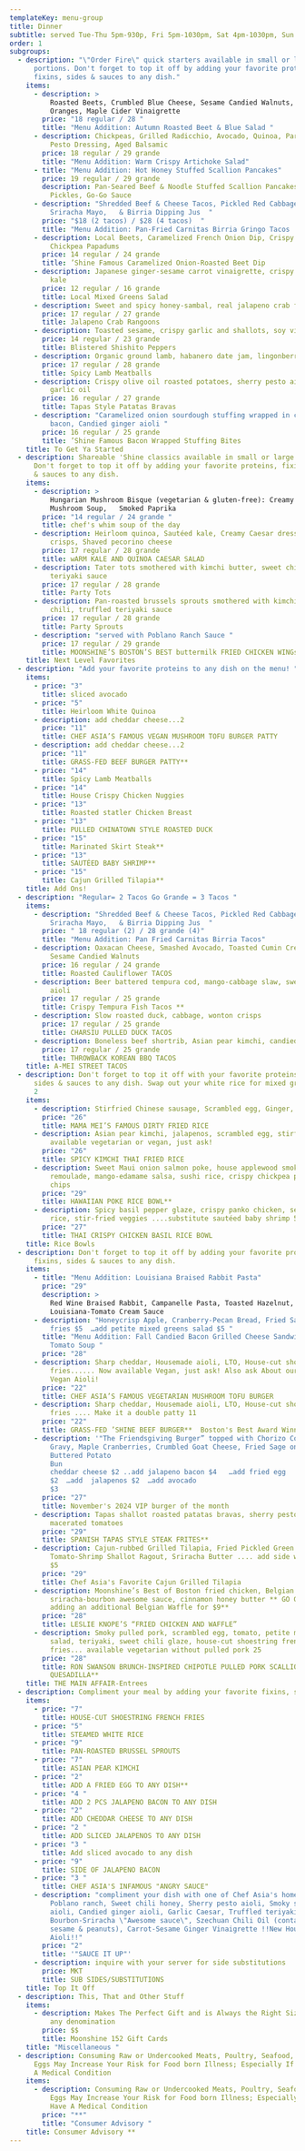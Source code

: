 ```yaml
---
templateKey: menu-group
title: Dinner
subtitle: served Tue-Thu 5pm-930p, Fri 5pm-1030pm, Sat 4pm-1030pm, Sun 4pm-930pm
order: 1
subgroups:
  - description: "\"Order Fire\" quick starters available in small or large
      portions. Don't forget to top it off by adding your favorite proteins,
      fixins, sides & sauces to any dish."
    items:
      - description: >
          Roasted Beets, Crumbled Blue Cheese, Sesame Candied Walnuts, Mandarin
          Oranges, Maple Cider Vinaigrette 
        price: "18 regular / 28 "
        title: "Menu Addition: Autumn Roasted Beet & Blue Salad "
      - description: Chickpeas, Grilled Radicchio, Avocado, Quinoa, Parmesan, Creamy
          Pesto Dressing, Aged Balsamic
        price: 18 regular / 29 grande
        title: "Menu Addition: Warm Crispy Artichoke Salad"
      - title: "Menu Addition: Hot Honey Stuffed Scallion Pancakes"
        price: 19 regular / 29 grande
        description: Pan-Seared Beef & Noodle Stuffed Scallion Pancakes, House B&B
          Pickles, Go-Go Sauce
      - description: "Shredded Beef & Cheese Tacos, Pickled Red Cabbage Salsa, Smoky
          Sriracha Mayo,   & Birria Dipping Jus  "
        price: "$18 (2 tacos) / $28 (4 tacos)  "
        title: "Menu Addition: Pan-Fried Carnitas Birria Gringo Tacos         "
      - description: Local Beets, Caramelized French Onion Dip, Crispy Corn Tortillas,
          Chickpea Papadums
        price: 14 regular / 24 grande
        title: ’Shine Famous Caramelized Onion-Roasted Beet Dip
      - description: Japanese ginger-sesame carrot vinaigrette, crispy olive oil roasted
          kale
        price: 12 regular / 16 grande
        title: Local Mixed Greens Salad
      - description: Sweet and spicy honey-sambal, real jalapeno crab filling
        price: 17 regular / 27 grande
        title: Jalapeno Crab Rangoons
      - description: Toasted sesame, crispy garlic and shallots, soy vinaigrette
        price: 14 regular / 23 grande
        title: Blistered Shishito Peppers
      - description: Organic ground lamb, habanero date jam, lingonberry (gluten free)
        price: 17 regular / 28 grande
        title: Spicy Lamb Meatballs
      - description: Crispy olive oil roasted potatoes, sherry pesto aioli, roasted
          garlic oil
        price: 16 regular / 27 grande
        title: Tapas Style Patatas Bravas
      - description: "Caramelized onion sourdough stuffing wrapped in crispy pecanwood
          bacon, Candied ginger aioli "
        price: 16 regular / 25 grande
        title: ’Shine Famous Bacon Wrapped Stuffing Bites
    title: To Get Ya Started
  - description: Shareable 'Shine classics available in small or large Portions.
      Don't forget to top it off by adding your favorite proteins, fixins, sides
      & sauces to any dish.
    items:
      - description: >
          Hungarian Mushroom Bisque (vegetarian & gluten-free): Creamy Porcini
          Mushroom Soup,   Smoked Paprika 
        price: "14 regular / 24 grande "
        title: chef's whim soup of the day
      - description: Heirloom quinoa, Sautéed kale, Creamy Caesar dressing, Wonton
          crisps, Shaved pecorino cheese
        price: 17 regular / 28 grande
        title: wARM KALE AND QUINOA CAESAR SALAD
      - description: Tater tots smothered with kimchi butter, sweet chili, truffled
          teriyaki sauce
        price: 17 regular / 28 grande
        title: Party Tots
      - description: Pan-roasted brussels sprouts smothered with kimchi butter, sweet
          chili, truffled teriyaki sauce
        price: 17 regular / 28 grande
        title: Party Sprouts
      - description: "served with Poblano Ranch Sauce "
        price: 17 regular / 29 grande
        title: MOONSHINE’S BOSTON’S BEST buttermilk FRIED CHICKEN WINGs
    title: Next Level Favorites
  - description: "Add your favorite proteins to any dish on the menu! "
    items:
      - price: "3"
        title: sliced avocado
      - price: "5"
        title: Heirloom White Quinoa
      - description: add cheddar cheese...2
        price: "11"
        title: CHEF ASIA’S FAMOUS VEGAN MUSHROOM TOFU BURGER PATTY
      - description: add cheddar cheese...2
        price: "11"
        title: GRASS-FED BEEF BURGER PATTY**
      - price: "14"
        title: Spicy Lamb Meatballs
      - price: "14"
        title: House Crispy Chicken Nuggies
      - price: "13"
        title: Roasted statler Chicken Breast
      - price: "13"
        title: PULLED CHINATOWN STYLE ROASTED DUCK
      - price: "15"
        title: Marinated Skirt Steak**
      - price: "13"
        title: SAUTÉED BABY SHRIMP**
      - price: "15"
        title: Cajun Grilled Tilapia**
    title: Add Ons!
  - description: "Regular= 2 Tacos Go Grande = 3 Tacos "
    items:
      - description: "Shredded Beef & Cheese Tacos, Pickled Red Cabbage Salsa, Smoky
          Sriracha Mayo,   & Birria Dipping Jus  "
        price: " 18 regular (2) / 28 grande (4)"
        title: "Menu Addition: Pan Fried Carnitas Birria Tacos"
      - description: Oaxacan Cheese, Smashed Avocado, Toasted Cumin Cream, Salsa Fresca,
          Sesame Candied Walnuts
        price: 16 regular / 24 grande
        title: Roasted Cauliflower TACOS
      - description: Beer battered tempura cod, mango-cabbage slaw, sweet chili, ginger
          aioli
        price: 17 regular / 25 grande
        title: Crispy Tempura Fish Tacos **
      - description: Slow roasted duck, cabbage, wonton crisps
        price: 17 regular / 25 grande
        title: CHARSIU PULLED DUCK TACOS
      - description: Boneless beef shortrib, Asian pear kimchi, candied ginger aioli
        price: 17 regular / 25 grande
        title: THROWBACK KOREAN BBQ TACOS
    title: A-MEI STREET TACOS
  - description: Don't forget to top it off with your favorite proteins, fixins,
      sides & sauces to any dish. Swap out your white rice for mixed greens for
      2
    items:
      - description: Stirfried Chinese sausage, Scrambled egg, Ginger, Scallions, Duck liver
        price: "26"
        title: MAMA MEI’S FAMOUS DIRTY FRIED RICE
      - description: Asian pear kimchi, jalapenos, scrambled egg, stirfried veggies...
          available vegetarian or vegan, just ask!
        price: "26"
        title: SPICY KIMCHI THAI FRIED RICE
      - description: Sweet Maui onion salmon poke, house applewood smoked shrimp & crab
          remoulade, mango-edamame salsa, sushi rice, crispy chickpea papadum
          chips
        price: "29"
        title: HAWAIIAN POKE RICE BOWL**
      - description: Spicy basil pepper glaze, crispy panko chicken, seasoned sushi
          rice, stir-fried veggies ....substitute sautéed baby shrimp 5
        price: "27"
        title: THAI CRISPY CHICKEN BASIL RICE BOWL
    title: Rice Bowls
  - description: Don't forget to top it off by adding your favorite proteins,
      fixins, sides & sauces to any dish.
    items:
      - title: "Menu Addition: Louisiana Braised Rabbit Pasta"
        price: "29"
        description: >
          Red Wine Braised Rabbit, Campanelle Pasta, Toasted Hazelnut,
          Louisiana-Tomato Cream Sauce
      - description: "Honeycrisp Apple, Cranberry-Pecan Bread, Fried Sage    …add french
          fries $5  …add petite mixed greens salad $5 "
        title: "Menu Addition: Fall Candied Bacon Grilled Cheese Sandwich  & Spicy
          Tomato Soup "
        price: "28"
      - description: Sharp cheddar, Housemade aioli, LTO, House-cut shoestring french
          fries...... Now available Vegan, just ask! Also ask About our House
          Vegan Aioli!
        price: "22"
        title: CHEF ASIA’S FAMOUS VEGETARIAN MUSHROOM TOFU BURGER
      - description: Sharp cheddar, Housemade aioli, LTO, House-cut shoestring french
          fries .... Make it a double patty 11
        price: "22"
        title: GRASS-FED ’SHINE BEEF BURGER**  Boston's Best Award Winner
      - description: '"The Friendsgiving Burger” topped with Chorizo Cornbread Stuffing,
          Gravy, Maple Cranberries, Crumbled Goat Cheese, Fried Sage on a Honey
          Buttered Potato
          Bun                                                                                                                                                  ….add
          cheddar cheese $2 ..add jalapeno bacon $4   …add fried egg
          $2  …add  jalapenos $2  …add avocado
          $3                                                                                                                                                                          '
        price: "27"
        title: November's 2024 VIP burger of the month
      - description: Tapas shallot roasted patatas bravas, sherry pesto aioli, basil
          macerated tomatoes
        price: "29"
        title: SPANISH TAPAS STYLE STEAK FRITES**
      - description: Cajun-rubbed Grilled Tilapia, Fried Pickled Green Tomatoes,
          Tomato-Shrimp Shallot Ragout, Sriracha Butter .... add side white rice
          $5
        price: "29"
        title: Chef Asia's Favorite Cajun Grilled Tilapia
      - description: Moonshine’s Best of Boston fried chicken, Belgian waffle,
          sriracha-bourbon awesome sauce, cinnamon honey butter ** GO GRANDE by
          adding an additional Belgian Waffle for $9**
        price: "28"
        title: LESLIE KNOPE’S “FRIED CHICKEN AND WAFFLE”
      - description: Smoky pulled pork, scrambled egg, tomato, petite mixed greens
          salad, teriyaki, sweet chili glaze, house-cut shoestring french
          fries... available vegetarian without pulled pork 25
        price: "28"
        title: RON SWANSON BRUNCH-INSPIRED CHIPOTLE PULLED PORK SCALLION PANCAKE
          QUESADILLA**
    title: THE MAIN AFFAIR-Entrees
  - description: Compliment your meal by adding your favorite fixins, sides & sauces!
    items:
      - price: "7"
        title: HOUSE-CUT SHOESTRING FRENCH FRIES
      - price: "5"
        title: STEAMED WHITE RICE
      - price: "9"
        title: PAN-ROASTED BRUSSEL SPROUTS
      - price: "7"
        title: ASIAN PEAR KIMCHI
      - price: "2"
        title: ADD A FRIED EGG TO ANY DISH**
      - price: "4 "
        title: ADD 2 PCS JALAPENO BACON TO ANY DISH
      - price: "2"
        title: ADD CHEDDAR CHEESE TO ANY DISH
      - price: "2 "
        title: ADD SLICED JALAPENOS TO ANY DISH
      - price: "3 "
        title: Add sliced avocado to any dish
      - price: "9"
        title: SIDE OF JALAPENO BACON
      - price: "3 "
        title: CHEF ASIA'S INFAMOUS "ANGRY SAUCE"
      - description: "compliment your dish with one of Chef Asia's homemade sauces:
          Poblano ranch, Sweet chili honey, Sherry pesto aioli, Smoky sriracha
          aioli, Candied ginger aioli, Garlic Caesar, Truffled teriyaki,
          Bourbon-Sriracha \"Awesome sauce\", Szechuan Chili Oil (contains
          sesame & peanuts), Carrot-Sesame Ginger Vinaigrette !!New House Vegan
          Aioli!!"
        price: "2"
        title: '"SAUCE IT UP"'
      - description: inquire with your server for side substitutions
        price: MKT
        title: SUB SIDES/SUBSTITUTIONS
    title: Top It Off
  - description: This, That and Other Stuff
    items:
      - description: Makes The Perfect Gift and is Always the Right Size! Available in
          any denomination
        price: $$
        title: Moonshine 152 Gift Cards
    title: "Miscellaneous "
  - description: Consuming Raw or Undercooked Meats, Poultry, Seafood, Shellfish, or
      Eggs May Increase Your Risk for Food born Illness; Especially If You Have
      A Medical Condition
    items:
      - description: Consuming Raw or Undercooked Meats, Poultry, Seafood, Shellfish, or
          Eggs May Increase Your Risk for Food born Illness; Especially If You
          Have A Medical Condition
        price: "**"
        title: "Consumer Advisory "
    title: Consumer Advisory **
---
```

